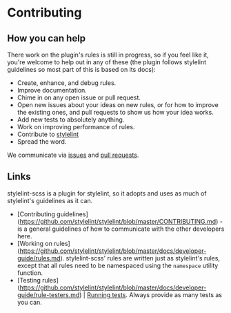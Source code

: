 # Contributing

## How you can help

There work on the plugin's rules is still in progress, so if you feel like it, you're welcome to help out in any of these (the plugin follows stylelint guidelines so most part of this is based on its docs):

* Create, enhance, and debug rules.
* Improve documentation.
* Chime in on any open issue or pull request.
* Open new issues about your ideas on new rules, or for how to improve the existing ones, and pull requests to show us how your idea works.
* Add new tests to absolutely anything.
* Work on improving performance of rules.
* Contribute to [stylelint](https://github.com/stylelint/stylelint)
* Spread the word.

We communicate via [issues](https://github.com/kristerkari/stylelint-scss/issues) and [pull requests](https://github.com/kristerkari/stylelint-scss/pulls).

## Links

stylelint-scss is a plugin for stylelint, so it adopts and uses as much of stylelint's guidelines as it can.

* [Contributing guidelines] (https://github.com/stylelint/stylelint/blob/master/CONTRIBUTING.md) - is a general guidelines of how to communicate with the other developers here.
* [Working on rules] (https://github.com/stylelint/stylelint/blob/master/docs/developer-guide/rules.md). stylelint-scss' rules are written just as stylelint's rules, except that all rules need to be namespaced using the `namespace` utility function.
* [Testing rules] (https://github.com/stylelint/stylelint/blob/master/docs/developer-guide/rule-testers.md) | [Running tests](https://github.com/stylelint/stylelint/blob/master/docs/developer-guide/rules.md#running-tests). Always provide as many tests as you can.
